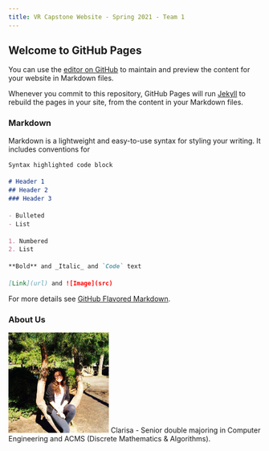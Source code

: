 ```yaml
---
title: VR Capstone Website - Spring 2021 - Team 1
---
```

<link rel="stylesheet" type="text/css" media="all" href="css/styles.css" />

## Welcome to GitHub Pages

You can use the [editor on GitHub](https://github.com/clarisaleu/xrcapstone21sp-team1/edit/gh-pages/index.md) to maintain and preview the content for your website in Markdown files.

Whenever you commit to this repository, GitHub Pages will run [Jekyll](https://jekyllrb.com/) to rebuild the pages in your site, from the content in your Markdown files.

### Markdown

Markdown is a lightweight and easy-to-use syntax for styling your writing. It includes conventions for

```markdown
Syntax highlighted code block

# Header 1
## Header 2
### Header 3

- Bulleted
- List

1. Numbered
2. List

**Bold** and _Italic_ and `Code` text

[Link](url) and ![Image](src)
```

For more details see [GitHub Flavored Markdown](https://guides.github.com/features/mastering-markdown/).


### About Us

<img src="images/clarisa.jpg" alt="Avatar" style="width:200px">
Clarisa - Senior double majoring in Computer Engineering and ACMS (Discrete Mathematics & Algorithms).